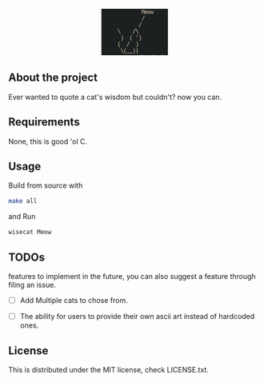 <p align="center">
  <img src="./meow.png">
</p>

## About the project
Ever wanted to quote a cat's wisdom but couldn't? now you can.

## Requirements
None, this is good 'ol C.

## Usage

Build from source with
``` sh
make all
```

and Run
``` c
wisecat Meow
```
## TODOs
features to implement in the future, you can also suggest a feature through filing an issue.
- [ ] Add Multiple cats to chose from.
- [ ] The ability for users to provide their own ascii art instead of hardcoded ones.


## License
This is distributed under the MIT license, check LICENSE.txt.
